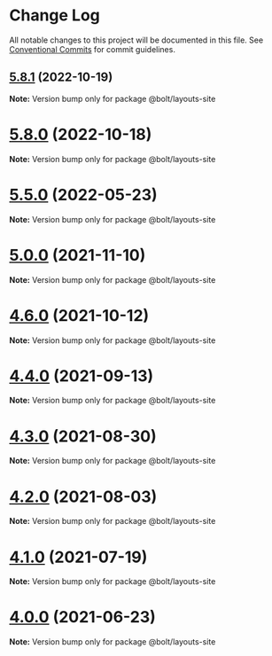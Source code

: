 # Change Log

All notable changes to this project will be documented in this file.
See [Conventional Commits](https://conventionalcommits.org) for commit guidelines.

## [5.8.1](https://github.com/boltdesignsystem/bolt/tree/master/packages/layouts/bolt-site/compare/v5.8.0...v5.8.1) (2022-10-19)

**Note:** Version bump only for package @bolt/layouts-site





# [5.8.0](https://github.com/boltdesignsystem/bolt/tree/master/packages/layouts/bolt-site/compare/v5.7.5...v5.8.0) (2022-10-18)

**Note:** Version bump only for package @bolt/layouts-site





# [5.5.0](https://github.com/boltdesignsystem/bolt/tree/master/packages/layouts/bolt-site/compare/v5.4.0...v5.5.0) (2022-05-23)

**Note:** Version bump only for package @bolt/layouts-site





# [5.0.0](https://github.com/boltdesignsystem/bolt/tree/master/packages/layouts/bolt-site/compare/v4.7.0...v5.0.0) (2021-11-10)

**Note:** Version bump only for package @bolt/layouts-site





# [4.6.0](https://github.com/boltdesignsystem/bolt/tree/master/packages/layouts/bolt-site/compare/v4.5.1...v4.6.0) (2021-10-12)

**Note:** Version bump only for package @bolt/layouts-site





# [4.4.0](https://github.com/boltdesignsystem/bolt/tree/master/packages/layouts/bolt-site/compare/v4.3.0...v4.4.0) (2021-09-13)

**Note:** Version bump only for package @bolt/layouts-site





# [4.3.0](https://github.com/boltdesignsystem/bolt/tree/master/packages/layouts/bolt-site/compare/v4.2.3...v4.3.0) (2021-08-30)

**Note:** Version bump only for package @bolt/layouts-site





# [4.2.0](https://github.com/boltdesignsystem/bolt/tree/master/packages/layouts/bolt-site/compare/v4.1.1...v4.2.0) (2021-08-03)

**Note:** Version bump only for package @bolt/layouts-site





# [4.1.0](https://github.com/boltdesignsystem/bolt/tree/master/packages/layouts/bolt-site/compare/v4.0.2...v4.1.0) (2021-07-19)

**Note:** Version bump only for package @bolt/layouts-site





# [4.0.0](https://github.com/boltdesignsystem/bolt/tree/master/packages/layouts/bolt-site/compare/v4.0.0-beta-4...v4.0.0) (2021-06-23)

**Note:** Version bump only for package @bolt/layouts-site
